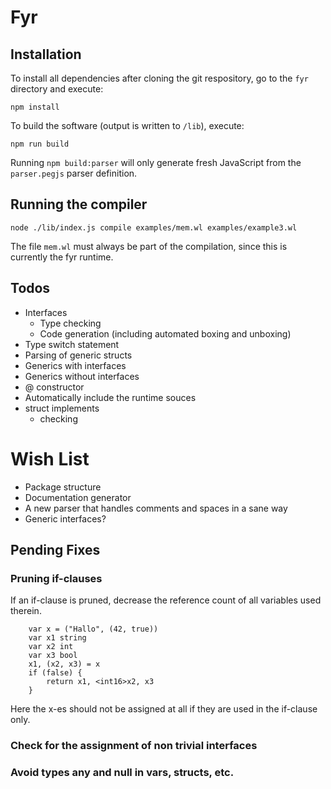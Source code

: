 # Fyr

## Installation

To install all dependencies after cloning the git respository, go to the `fyr` directory and execute:

```
npm install
```

To build the software (output is written to `/lib`), execute:

```
npm run build
```

Running `npm build:parser` will only generate fresh JavaScript from the `parser.pegjs` parser definition.

## Running the compiler

```
node ./lib/index.js compile examples/mem.wl examples/example3.wl
```

The file `mem.wl` must always be part of the compilation, since this is currently the fyr runtime.

## Todos

- Interfaces
    - Type checking
    - Code generation (including automated boxing and unboxing)
- Type switch statement
- Parsing of generic structs
- Generics with interfaces
- Generics without interfaces
- @ constructor
- Automatically include the runtime souces
- struct implements
    - checking

# Wish List
- Package structure
- Documentation generator
- A new parser that handles comments and spaces in a sane way
- Generic interfaces?

## Pending Fixes

### Pruning if-clauses

If an if-clause is pruned, decrease the reference count of all variables used therein.
```
    var x = ("Hallo", (42, true))
    var x1 string
    var x2 int
    var x3 bool
    x1, (x2, x3) = x
    if (false) {
        return x1, <int16>x2, x3
    }
```
Here the x-es should not be assigned at all if they are used in the if-clause only.

### Check for the assignment of non trivial interfaces

### Avoid types any and null in vars, structs, etc.

